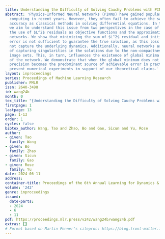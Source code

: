 ```yaml
---
title: Understanding the Difficulty of Solving Cauchy Problems with PINNs
abstract: 'Physics-Informed Neural Networks (PINNs) have gained popularity in scientific
  computing in recent years. However, they often fail to achieve the same level of
  accuracy as classical methods in solving differential equations. In this paper,
  we aim to understand this issue from two perspectives in the case of Cauchy problems:
  the use of $L^2$ residuals as objective functions and the approximation gap of neural
  networks. We show that minimizing the sum of $L^2$ residual and initial condition
  error is not sufficient to guarantee the true solution, as this loss function does
  not capture the underlying dynamics. Additionally, neural networks are not capable
  of capturing singularities in the solutions due to the non-compactness of their
  image sets. This, in turn, influences the existence of global minima and the regularity
  of the network. We demonstrate that when the global minimum does not exist, machine
  precision becomes the predominant source of achievable error in practice. We also
  present numerical experiments in support of our theoretical claims.'
layout: inproceedings
series: Proceedings of Machine Learning Research
publisher: PMLR
issn: 2640-3498
id: wang24b
month: 0
tex_title: "{Understanding the Difficulty of Solving Cauchy Problems with PINNs}"
firstpage: 1
lastpage: 13
page: 1-13
order: 1
cycles: false
bibtex_author: Wang, Tao and Zhao, Bo and Gao, Sicun and Yu, Rose
author:
- given: Tao
  family: Wang
- given: Bo
  family: Zhao
- given: Sicun
  family: Gao
- given: Rose
  family: Yu
date: 2024-06-11
address:
container-title: Proceedings of the 6th Annual Learning for Dynamics & Control Conference
volume: '242'
genre: inproceedings
issued:
  date-parts:
  - 2024
  - 6
  - 11
pdf: https://proceedings.mlr.press/v242/wang24b/wang24b.pdf
extras: []
# Format based on Martin Fenner's citeproc: https://blog.front-matter.io/posts/citeproc-yaml-for-bibliographies/
---
```

